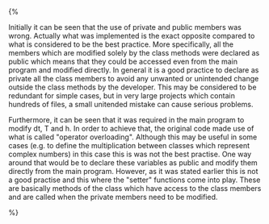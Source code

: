 {%

Initially it can be seen that the use of private and public members was wrong. Actually what was implemented is the exact opposite compared to what is considered to be the best practice. More specifically, all the members which are modified solely by the class methods were declared as public which means that they could be accessed even from the main program and modified directly. In general it is a good practice to declare as private all the class members to avoid any unwanted or unintended change outside the class methods by the developer. This may be considered to be redundant for simple cases, but in very large projects which contain hundreds of files, a small unitended mistake can cause serious problems.

Furthermore, it can be seen that it was required in the main program to modify dt, T and h. In order to achieve that, the original code made use of what is called "operator overloading". Although this may be useful in some cases (e.g. to define the multiplication between classes which represent complex numbers) in this case this is was not the best practise. One way around that would be to declare these variables as public and modify them directly from the main program. However, as it was stated earlier this is not a good practise and this where the "setter" functions come into play. These are basically methods of the class which have access to the class members and are called when the private members need to be modified.

%}